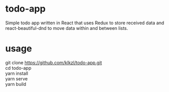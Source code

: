 # todo-app
Simple todo app written in React that uses Redux to store received data and react-beautiful-dnd to move data within and between lists. 

# usage
git clone https://github.com/klkzl/todo-app.git <br />
cd todo-app <br />
yarn install <br />
yarn serve <br />
yarn build
